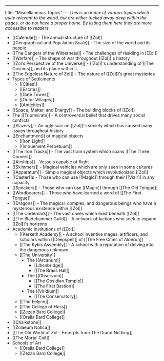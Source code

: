 ---
title: "Miscellaneous Topics"
---*This is an index of various topics which quite relevant to the world, but are either tucked away deep within the pages, or do not have a proper home. By listing them here they are more accessible to readers.*

- [[Calendar]] - The annual structure of [[Zol]]
- [[Geographical and Population Scale]] - The size of the world and its people
- [[The Dangers of the Wilderness]] - The challenges of residing in [[Zol]]
- [[Warfare]] - The shape of war throughout [[Zol]]'s history
- [[Zol's Perspective of the Universe]] - [[Zol]]'s understanding of [[The Cosmos]], and its place within it.
- [[The Edgeless Nature of Zol]] - The nature of [[Zol]]'s great mysteries
- Types of Settlements
	- [[Cities]]
	- [[Estates]]
	- [[Gate Towns]]
	- [[Outer Villages]]
	- [[Anticities]]
- [[Space, Matter, and Energy]] - The building blocks of [[Zol]]
- The [[Triumvirate]] - A controversial belief that drives many social conflicts
- [[Slavery]] - An ugly scar on [[Zol]]'s society which has caused many issues throughout history
- [[Enchantment]] of magical objects
	- [[Iron Light]]
	- [[Imbuement Perpetuum]]
- [[The Iron Tracks]] - The vast train system which spans [[The Three Corners]]
- [[Airships]] - Vessels capable of flight
- [[Skimmers]] - Magical vehicles which are only seen in some cultures
- [[Apparatum]] - Simple magical objects which revolutionized [[Zol]]
- [[Caster]]s - Those who can use [[Magic]] through their [[Vizir]] in any capacity
- [[Speakers]] - Those who can use [[Magic]] through [[The Old Tongue]]
- [[Wordbearers]] - Those who have learned a word of [[The First Tongue]]
- [[Dragons]] - The magical, complex, and dangerous beings who have a mysterious existence within [[Zol]]
- [[The Underdark]] - The vast caves which exist beneath [[Zol]]
- [[The Bladehammer Guild]] - A network of factions who seek to expand [[Zol]]'s horizons
- Academic institutions of [[Zol]]
	- [[Kerketh Academy]] - A school inventive mages, artificers, and scholars within [[Deepspell]] of [[The Free Cities of Alderun]]
	- [[The Kybis Assembly]] - A school with a reputation of delving into the dangerous unknown. 
	- [[The University]]
		- The [[Arcanum]]
			- [[Jhenbridge]]
			- [[The Brass Hall]]
		- The [[Observum]]
			- [[The Obsidian Temple]]
			- [[The First Bastion]]
		- The [[Viridium]]
			- [[The Conservatory]]
	- [[The Eelynn]]
	- [[The College of Hoss]]
	- [[Zezan Bard College]]
	- [[Orella Bard College]]
- [[Chalkstone]]
- [[Zolaeum Notica]]
- [[The Old World of Zol - Excerpts from The Grand Nothing]]
- [[The Mortal Coil]]
- Schools of Art
	- [[Orella Bard College]]
	- [[Zezan Bard College]]